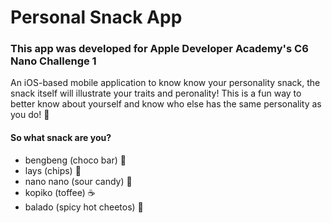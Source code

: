 # Personal Snack App
### This app was developed for Apple Developer Academy's C6 Nano Challenge 1


An iOS-based mobile application to know know your personality snack, the snack itself will illustrate your traits and peronality! This is a fun way to better know about yourself and know who else has the same personality as you do! 🤗

#### So what snack are you?
- bengbeng (choco bar) 🍫
- lays (chips) 🍟
- nano nano (sour candy) 🍋
- kopiko (toffee) ☕️
- balado (spicy hot cheetos) 🥵
